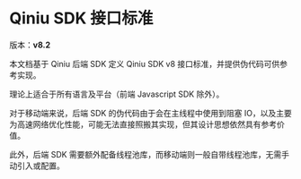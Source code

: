 # Qiniu SDK 接口标准

版本：__v8.2__

本文档基于 Qiniu 后端 SDK 定义 Qiniu SDK v8 接口标准，并提供伪代码可供参考实现。

理论上适合于所有语言及平台（前端 Javascript SDK 除外）。

对于移动端来说，后端 SDK 的伪代码由于会在主线程中使用到阻塞 IO，以及主要为高速网络优化性能，可能无法直接照搬其实现，但其设计思想依然具有参考价值。

此外，后端 SDK 需要额外配备线程池库，而移动端则一般自带线程池库，无需手动引入或配置。

